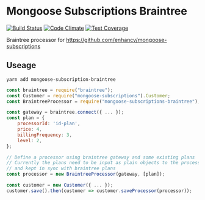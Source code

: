 Mongoose Subscriptions Braintree
================================

[![Build Status](https://travis-ci.org/enhancv/mongoose-subscriptions-braintree.svg?branch=master)](https://travis-ci.org/enhancv/mongoose-subscriptions-braintree)
[![Code Climate](https://codeclimate.com/github/enhancv/mongoose-subscriptions-braintree/badges/gpa.svg)](https://codeclimate.com/github/enhancv/mongoose-subscriptions-braintree)
[![Test Coverage](https://codeclimate.com/github/enhancv/mongoose-subscriptions-braintree/badges/coverage.svg)](https://codeclimate.com/github/enhancv/mongoose-subscriptions-braintree/coverage)

Braintree processor for https://github.com/enhancv/mongoose-subscriptions

Useage
------

```
yarn add mongoose-subscription-braintree
```

```javascript
const braintree = require("braintree");
const Customer = require("mongoose-subscriptions").Customer;
const BraintreeProcessor = require("mongoose-subscriptions-braintree");

const gateway = braintree.connect({ ... });
const plan = {
    processorId: 'id-plan',
    price: 4,
    billingFrequency: 3,
    level: 2,
};

// Define a processor using braintree gateway and some existing plans
// Currently the plans need to be input as plain objects to the processor
// and kept in sync with braintree plans
const processor = new BraintreeProcessor(gateway, [plan]);

const customer = new Customer({ ... });
customer.save().then(customer => customer.saveProcessor(processor));
```
